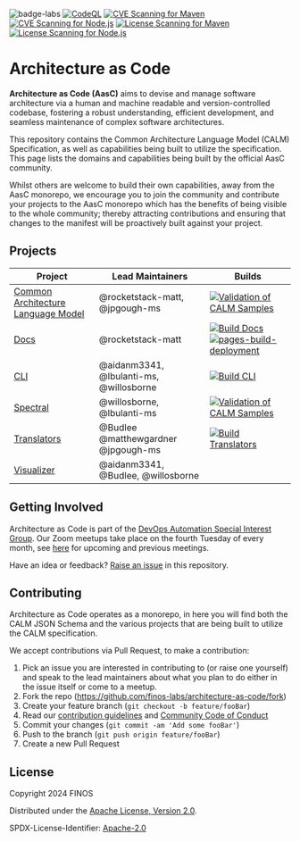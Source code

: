 ![badge-labs](https://user-images.githubusercontent.com/327285/230928932-7c75f8ed-e57b-41db-9fb7-a292a13a1e58.svg)
[![CodeQL](https://github.com/finos-labs/architecture-as-code/actions/workflows/github-code-scanning/codeql/badge.svg)](https://github.com/finos-labs/architecture-as-code/actions/workflows/github-code-scanning/codeql)
[![CVE Scanning for Maven](https://github.com/finos-labs/architecture-as-code/actions/workflows/cve-scanning-maven.yml/badge.svg)](https://github.com/finos-labs/architecture-as-code/actions/workflows/cve-scanning-maven.yml)
[![CVE Scanning for Node.js](https://github.com/finos-labs/architecture-as-code/actions/workflows/cve-scanning-node.yml/badge.svg)](https://github.com/finos-labs/architecture-as-code/actions/workflows/cve-scanning-node.yml)
[![License Scanning for Maven](https://github.com/finos-labs/architecture-as-code/actions/workflows/license-scanning-maven.yml/badge.svg)](https://github.com/finos-labs/architecture-as-code/actions/workflows/license-scanning-maven.yml)
[![License Scanning for Node.js](https://github.com/finos-labs/architecture-as-code/actions/workflows/license-scanning-node.yml/badge.svg)](https://github.com/finos-labs/architecture-as-code/actions/workflows/license-scanning-node.yml)

# Architecture as Code

**Architecture as Code (AasC)** aims to devise and manage software architecture via a human and machine readable and
version-controlled
codebase, fostering a robust understanding, efficient development, and seamless maintenance of complex software
architectures.

This repository contains the Common Architecture Language Model (CALM) Specification, as well as capabilities being
built to utilize the
specification. This page lists the domains and capabilities being built by the official AasC community.

Whilst others are welcome to build their own capabilities, away from the AasC monorepo, we encourage you to join the
community and contribute your projects to the AasC monorepo which has the benefits of being visible to the whole
community; thereby attracting contributions and ensuring that changes to the manifest will be proactively built against
your project.

## Projects

| Project                                      | Lead Maintainers                        | Builds                                                                                                                                                                                                                                                                                                                                                                                                                                            |
| -------------------------------------------- | --------------------------------------- | ------------------------------------------------------------------------------------------------------------------------------------------------------------------------------------------------------------------------------------------------------------------------------------------------------------------------------------------------------------------------------------------------------------------------------------------------- |
| [Common Architecture Language Model](./calm) | @rocketstack-matt, @jpgough-ms          | [![Validation of CALM Samples](https://github.com/finos-labs/architecture-as-code/actions/workflows/spectral-validation.yml/badge.svg)](https://github.com/finos-labs/architecture-as-code/actions/workflows/spectral-validation.yml)                                                                                                                                                                                                             |
| [Docs](./docs)                               | @rocketstack-matt                       | [![Build Docs](https://github.com/finos-labs/architecture-as-code/actions/workflows/docs-deploy.yml/badge.svg)](https://github.com/finos-labs/architecture-as-code/actions/workflows/docs-deploy.yml) [![pages-build-deployment](https://github.com/finos-labs/architecture-as-code/actions/workflows/pages/pages-build-deployment/badge.svg)](https://github.com/finos-labs/architecture-as-code/actions/workflows/pages/pages-build-deployment) |
| [CLI](./cli)                                 | @aidanm3341, @lbulanti-ms, @willosborne | [![Build CLI](https://github.com/finos-labs/architecture-as-code/actions/workflows/cli-tests.yml/badge.svg)](https://github.com/finos-labs/architecture-as-code/actions/workflows/cli-tests.yml)                                                                                                                                                                                                                                                  |
| [Spectral](./spectral)                       | @willosborne, @lbulanti-ms              | [![Validation of CALM Samples](https://github.com/finos-labs/architecture-as-code/actions/workflows/spectral-validation.yml/badge.svg)](https://github.com/finos-labs/architecture-as-code/actions/workflows/spectral-validation.yml)                                                                                                                                                                                                             |
| [Translators](./translator)                  | @Budlee @matthewgardner @jpgough-ms     | [![Build Translators](https://github.com/finos-labs/architecture-as-code/actions/workflows/translator.yml/badge.svg)](https://github.com/finos-labs/architecture-as-code/actions/workflows/translator.yml)                                                                                                                                                                                                                                        |
| [Visualizer](./cli/visualizer)               | @aidanm3341, @Budlee, @willosborne      |                                                                                                                                                                                                                                                                                                                                                                                                                                                   |

## Getting Involved

Architecture as Code is part of
the [DevOps Automation Special Interest Group](https://devops.finos.org/docs/working-groups/aasc/). Our Zoom meetups
take place on the fourth Tuesday of every month,
see [here](https://github.com/finos/devops-automation/issues?q=label%3Ameeting+label%3Aarchitecture-as-code+) for
upcoming and previous meetings.

Have an idea or feedback? [Raise an issue](https://github.com/finos-labs/architecture-as-code/issues/new/choose) in this
repository.

## Contributing

Architecture as Code operates as a monorepo, in here you will find both the CALM JSON Schema and the various projects
that are being built to utilize the CALM specification.

We accept contributions via Pull Request, to make a contribution:

1. Pick an issue you are interested in contributing to (or raise one yourself) and speak to the lead maintainers about
   what you plan to do either in the issue itself or come to a meetup.
2. Fork the repo (<https://github.com/finos-labs/architecture-as-code/fork>)
3. Create your feature branch (`git checkout -b feature/fooBar`)
4. Read our [contribution guidelines](.github/CONTRIBUTING.md)
   and [Community Code of Conduct](https://www.finos.org/code-of-conduct)
5. Commit your changes (`git commit -am 'Add some fooBar'`)
6. Push to the branch (`git push origin feature/fooBar`)
7. Create a new Pull Request

## License

Copyright 2024 FINOS

Distributed under the [Apache License, Version 2.0](http://www.apache.org/licenses/LICENSE-2.0).

SPDX-License-Identifier: [Apache-2.0](https://spdx.org/licenses/Apache-2.0)

